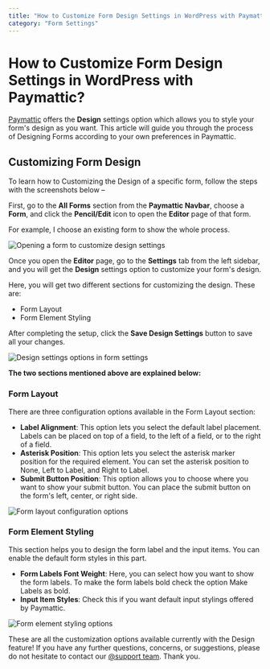 ```yaml
---
title: "How to Customize Form Design Settings in WordPress with Paymattic?"
category: "Form Settings"
---
```


# How to Customize Form Design Settings in WordPress with Paymattic?

[Paymattic](https://paymattic.com/) offers the **Design** settings option which allows you to style your form's design as you want. This article will guide you through the process of Designing Forms according to your own preferences in Paymattic.

## Customizing Form Design

To learn how to Customizing the Design of a specific form, follow the steps with the screenshots below –

First, go to the **All Forms** section from the **Paymattic Navbar**, choose a **Form**, and click the **Pencil/Edit** icon to open the **Editor** page of that form.

For example, I choose an existing form to show the whole process.

![Opening a form to customize design settings](/images/form-settings/how-to-customize-form-design-settings-in-wordpress-with-paymattic/1.-Open-desired-form-8-scaled.webp)

Once you open the **Editor** page, go to the **Settings** tab from the left sidebar, and you will get the **Design** settings option to customize your form's design.

Here, you will get two different sections for customizing the design. These are:

- Form Layout
- Form Element Styling

After completing the setup, click the **Save Design Settings** button to save all your changes.

![Design settings options in form settings](/images/form-settings/how-to-customize-form-design-settings-in-wordpress-with-paymattic/2.-Design-option-under-Form-Settings-option-scaled.webp)

**The two sections mentioned above are explained below:**

### Form Layout

There are three configuration options available in the Form Layout section:

- **Label Alignment**: This option lets you select the default label placement. Labels can be placed on top of a field, to the left of a field, or to the right of a field.
- **Asterisk Position**: This option lets you select the asterisk marker position for the required element. You can set the asterisk position to None, Left to Label, and Right to Label.
- **Submit Button Position**: This option allows you to choose where you want to show your submit button. You can place the submit button on the form's left, center, or right side.

![Form layout configuration options](/images/form-settings/how-to-customize-form-design-settings-in-wordpress-with-paymattic/3.-Form-Layout.webp)

### Form Element Styling

This section helps you to design the form label and the input items. You can enable the default form styles in this part.

- **Form Labels Font Weight**: Here, you can select how you want to show the form labels. To make the form labels bold check the option Make Labels as bold.
- **Input Item Styles**: Check this if you want default input stylings offered by Paymattic.

![Form element styling options](/images/form-settings/how-to-customize-form-design-settings-in-wordpress-with-paymattic/4.-Form-Element-Stylings.webp)

These are all the customization options available currently with the Design feature!
If you have any further questions, concerns, or suggestions, please do not hesitate to contact our [@support team](https://wpmanageninja.com/support-tickets/). Thank you.